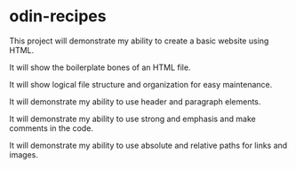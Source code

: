 # odin-recipes
This project will demonstrate my ability to create a basic website using HTML.

It will show the boilerplate bones of an HTML file.

It will show logical file structure and organization for easy maintenance.

It will demonstrate my ability to use header and paragraph elements.

It will demonstrate my ability to use strong and emphasis and make comments in the code.

It will demonstrate my ability to use absolute and relative paths for links and images.
